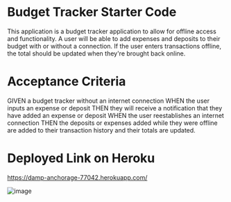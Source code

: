 # Budget Tracker Starter Code


 This application is a budget tracker application to allow for offline access and functionality. A user will be able to add expenses and deposits to their budget with or without a connection. If the user enters transactions offline, the total should be updated when they're brought back online.

 # Acceptance Criteria

 GIVEN a budget tracker without an internet connection
WHEN the user inputs an expense or deposit
THEN they will receive a notification that they have added an expense or deposit
WHEN the user reestablishes an internet connection
THEN the deposits or expenses added while they were offline are added to their transaction history and their totals are updated.

# Deployed Link on Heroku

https://damp-anchorage-77042.herokuapp.com/ 


![image](https://user-images.githubusercontent.com/37507020/161335380-8e1ef695-cfcb-4b60-a0cf-e9660ebbb331.png)
